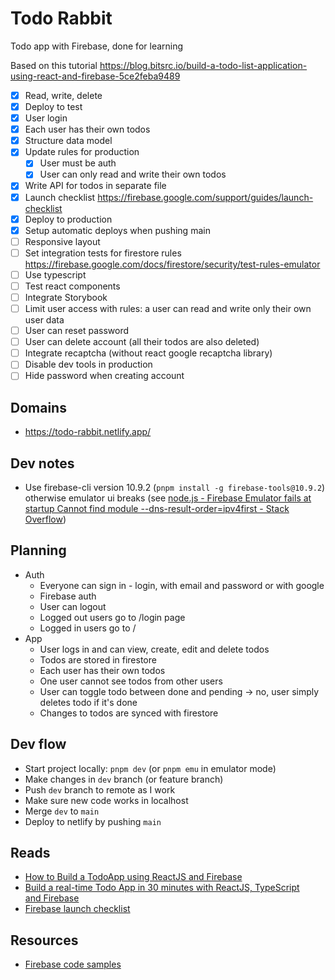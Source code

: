 # Todo Rabbit

Todo app with Firebase, done for learning

Based on this tutorial https://blog.bitsrc.io/build-a-todo-list-application-using-react-and-firebase-5ce2feba9489

- [x] Read, write, delete
- [x] Deploy to test
- [x] User login
- [x] Each user has their own todos
- [x] Structure data model
- [x] Update rules for production
  - [x] User must be auth
  - [x] User can only read and write their own todos
- [x] Write API for todos in separate file
- [x] Launch checklist https://firebase.google.com/support/guides/launch-checklist
- [x] Deploy to production
- [x] Setup automatic deploys when pushing main
- [ ] Responsive layout
- [ ] Set integration tests for firestore rules https://firebase.google.com/docs/firestore/security/test-rules-emulator
- [ ] Use typescript
- [ ] Test react components
- [ ] Integrate Storybook
- [ ] Limit user access with rules: a user can read and write only their own user data
- [ ] User can reset password
- [ ] User can delete account (all their todos are also deleted)
- [ ] Integrate recaptcha (without react google recaptcha library)
- [ ] Disable dev tools in production
- [ ] Hide password when creating account

## Domains

- https://todo-rabbit.netlify.app/

## Dev notes

- Use firebase-cli version 10.9.2 (`pnpm install -g firebase-tools@10.9.2`) otherwise emulator ui breaks (see [node.js - Firebase Emulator fails at startup Cannot find module --dns-result-order=ipv4first - Stack Overflow](https://stackoverflow.com/questions/72313155/firebase-emulator-fails-at-startup-cannot-find-module-dns-result-order-ipv4fir))

## Planning

- Auth
  - Everyone can sign in - login, with email and password or with google
  - Firebase auth
  - User can logout
  - Logged out users go to /login page
  - Logged in users go to /
- App
  - User logs in and can view, create, edit and delete todos
  - Todos are stored in firestore
  - Each user has their own todos
  - One user cannot see todos from other users
  - User can toggle todo between done and pending -> no, user simply deletes todo if it's done
  - Changes to todos are synced with firestore

## Dev flow

- Start project locally: `pnpm dev` (or `pnpm emu` in emulator mode)
- Make changes in `dev` branch (or feature branch)
- Push `dev` branch to remote as I work
- Make sure new code works in localhost
- Merge `dev` to `main`
- Deploy to netlify by pushing `main`

## Reads

- [How to Build a TodoApp using ReactJS and Firebase](https://www.freecodecamp.org/news/how-to-build-a-todo-application-using-reactjs-and-firebase/)
- [Build a real-time Todo App in 30 minutes with ReactJS, TypeScript and Firebase](https://www.sipios.com/blog-tech/build-a-real-time-todo-app-in-30-minutes-with-reactjs-typescript-and-firebase)
- [Firebase launch checklist](https://firebase.google.com/support/guides/launch-checklist)

## Resources

- [Firebase code samples](https://firebase.google.com/docs/samples)